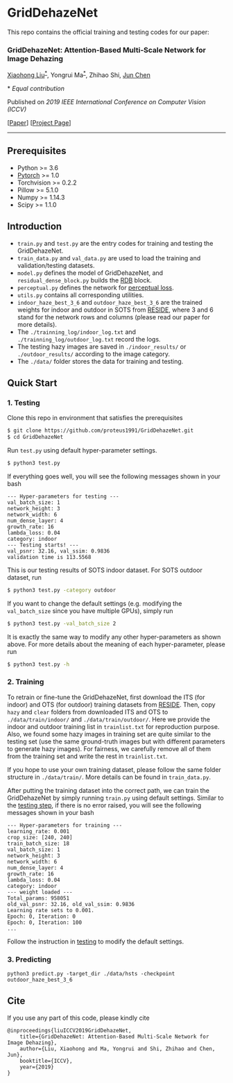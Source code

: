 # GridDehazeNet
This repo contains the official training and testing codes for our paper:

### GridDehazeNet: Attention-Based Multi-Scale Network for Image Dehazing
[Xiaohong Liu](https://xiaohongliu.ca)<sup>[*](#myfootnote1)</sup>, Yongrui Ma<sup>[*](#myfootnote1)</sup>, Zhihao Shi, [Jun Chen](http://www.ece.mcmaster.ca/~junchen/)

<a name="myfootnote1">*</a> _Equal contribution_

Published on _2019 IEEE International Conference on Computer Vision (ICCV)_

[[Paper](https://proteus1991.github.io/GridDehazeNet/resource/GridDehazeNet.pdf)] [[Project Page](https://proteus1991.github.io/GridDehazeNet/)]
___

## Prerequisites
- Python >= 3.6  
- [Pytorch](https://pytorch.org/) >= 1.0  
- Torchvision >= 0.2.2  
- Pillow >= 5.1.0  
- Numpy >= 1.14.3
- Scipy >= 1.1.0

## Introduction
- ```train.py``` and ```test.py``` are the entry codes for training and testing the GridDehazeNet.
- ```train_data.py``` and ```val_data.py``` are used to load the training and validation/testing datasets.
- ```model.py``` defines the model of GridDehazeNet, and ```residual_dense_block.py``` builds the [RDB](https://arxiv.org/abs/1802.08797) block.
- ```perceptual.py``` defines the network for [perceptual loss](https://arxiv.org/abs/1603.08155).
- ```utils.py``` contains all corresponding utilities.
- ```indoor_haze_best_3_6``` and ```outdoor_haze_best_3_6``` are the trained weights for indoor and outdoor in SOTS from [RESIDE](https://sites.google.com/view/reside-dehaze-datasets/reside-v0?authuser=0), where 3 and 6 stand for the network rows and columns (please read our paper for more details).
- The ```./trainning_log/indoor_log.txt``` and ```./trainning_log/outdoor_log.txt``` record the logs.
- The testing hazy images are saved in ```./indoor_results/``` or ```./outdoor_results/``` according to the image category.
- The ```./data/``` folder stores the data for training and testing.

## Quick Start

### 1. Testing
Clone this repo in environment that satisfies the prerequisites

```bash
$ git clone https://github.com/proteus1991/GridDehazeNet.git
$ cd GridDehazeNet
```
Run ```test.py``` using default hyper-parameter settings. 
```bash
$ python3 test.py
```
If everything goes well, you will see the following messages shown in your bash

```
--- Hyper-parameters for testing ---
val_batch_size: 1
network_height: 3
network_width: 6
num_dense_layer: 4
growth_rate: 16
lambda_loss: 0.04
category: indoor
--- Testing starts! ---
val_psnr: 32.16, val_ssim: 0.9836
validation time is 113.5568
```
This is our testing results of SOTS indoor dataset. For SOTS outdoor dataset, run

```bash
$ python3 test.py -category outdoor
```

If you want to change the default settings (e.g. modifying the ```val_batch_size``` since you have multiple GPUs), simply run

```bash
$ python3 test.py -val_batch_size 2
```
It is exactly the same way to modify any other hyper-parameters as shown above. For more details about the meaning of each hyper-parameter, please run

```bash
$ python3 test.py -h
```

### 2. Training
To retrain or fine-tune the GridDehazeNet, first download the ITS (for indoor) and OTS (for outdoor) training datasets from [RESIDE](https://sites.google.com/view/reside-dehaze-datasets/reside-v0?authuser=0).
Then, copy ```hazy``` and ```clear``` folders from downloaded ITS and OTS to ```./data/train/indoor/``` and ```./data/train/outdoor/```. Here we provide the indoor and outdoor training list in ```trainlist.txt``` for reproduction purpose. Also, we found some hazy images in training set are quite similar to the testing set (use the same ground-truth images but with different parameters to generate hazy images). For fairness, we carefully remove all of them from the training set and write the rest in ```trainlist.txt```.

If you hope to use your own training dataset, please follow the same folder structure in ```./data/train/```. More details can be found in ```train_data.py```.

After putting the training dataset into the correct path, we can train the GridDehazeNet by simply running ```train.py``` using default settings.
Similar to the [testing step](#quick-start), if there is no error raised, you will see the following messages shown in your bash

```
--- Hyper-parameters for training ---
learning_rate: 0.001
crop_size: [240, 240]
train_batch_size: 18
val_batch_size: 1
network_height: 3
network_width: 6
num_dense_layer: 4
growth_rate: 16
lambda_loss: 0.04
category: indoor
--- weight loaded ---
Total_params: 958051
old_val_psnr: 32.16, old_val_ssim: 0.9836
Learning rate sets to 0.001.
Epoch: 0, Iteration: 0
Epoch: 0, Iteration: 100
...
```
Follow the instruction in [testing](#quick-start) to modify the default settings.

### 3. Predicting
```
python3 predict.py -target_dir ./data/hsts -checkpoint outdoor_haze_best_3_6
```

## Cite
If you use any part of this code, please kindly cite

```
@inproceedings{liuICCV2019GridDehazeNet,
    title={GridDehazeNet: Attention-Based Multi-Scale Network for Image Dehazing},
    author={Liu, Xiaohong and Ma, Yongrui and Shi, Zhihao and Chen, Jun},
    booktitle={ICCV},
    year={2019}
}
```



